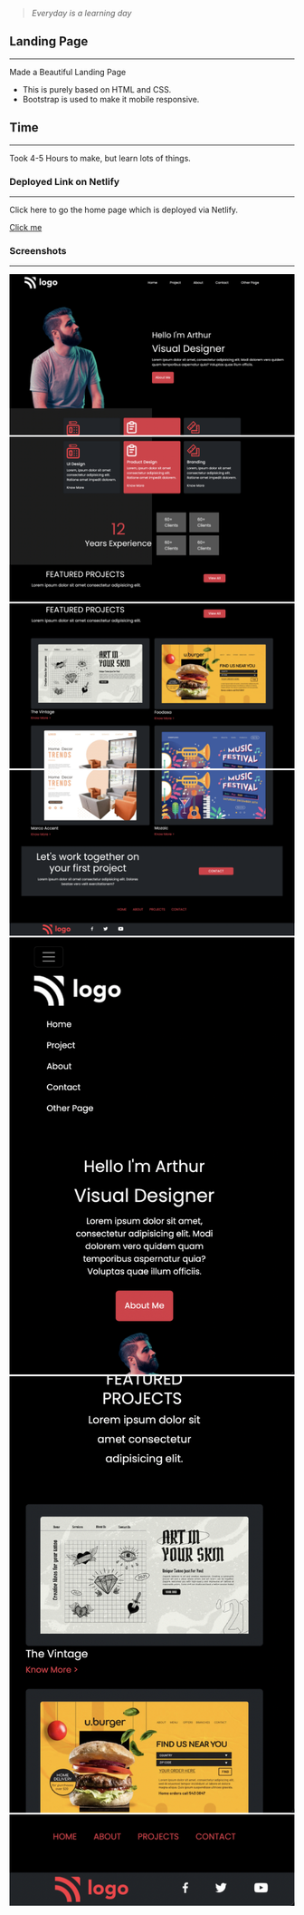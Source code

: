> *Everyday is a learning day*

## Landing Page
___
Made a Beautiful Landing Page 
- This is purely based on HTML and CSS. 
- Bootstrap is used to make it mobile responsive.

## Time
___
Took 4-5 Hours to make, but learn lots of things.


### Deployed Link on Netlify
___
Click here to go the home page which is deployed via Netlify.

[Click me](https://clinquant-marshmallow-418c04.netlify.app)

### Screenshots
___

![ss1](./assets-984f9d9a-eb63-41e7-89a0-021617f2f186/Screenshot%202022-08-26%20at%204.01.19%20AM.png)
![ss2](./assets-984f9d9a-eb63-41e7-89a0-021617f2f186/Screenshot%202022-08-26%20at%204.01.28%20AM.png)
![ss2](./assets-984f9d9a-eb63-41e7-89a0-021617f2f186/Screenshot%202022-08-26%20at%204.01.37%20AM.png)
![ss2](./assets-984f9d9a-eb63-41e7-89a0-021617f2f186/Screenshot%202022-08-26%20at%204.01.44%20AM.png)
![ss2](./assets-984f9d9a-eb63-41e7-89a0-021617f2f186/Screenshot%202022-08-26%20at%204.02.01%20AM.png)
![ss2](./assets-984f9d9a-eb63-41e7-89a0-021617f2f186/Screenshot%202022-08-26%20at%204.02.10%20AM.png)
![ss2](./assets-984f9d9a-eb63-41e7-89a0-021617f2f186/Screenshot%202022-08-26%20at%204.02.24%20AM.png)
